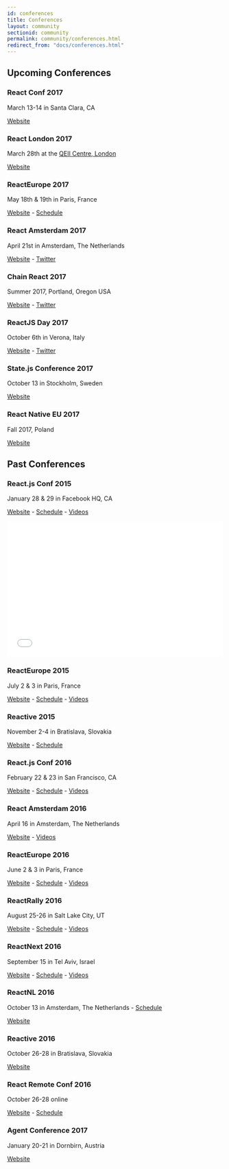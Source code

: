```yaml
---
id: conferences
title: Conferences
layout: community
sectionid: community
permalink: community/conferences.html
redirect_from: "docs/conferences.html"
---
```


## Upcoming Conferences

### React Conf 2017
March 13-14 in Santa Clara, CA

[Website](http://conf.reactjs.org/)

### React London 2017
March 28th at the [QEII Centre, London](http://qeiicentre.london/)

[Website](http://react.london/)

### ReactEurope 2017
May 18th & 19th in Paris, France

[Website](http://www.react-europe.org/) - [Schedule](http://www.react-europe.org/#schedule)

### React Amsterdam 2017
April 21st in Amsterdam, The Netherlands

[Website](https://react.amsterdam) - [Twitter](https://twitter.com/reactamsterdam)

### Chain React 2017
Summer 2017, Portland, Oregon USA

[Website](https://infinite.red/ChainReactConf) - [Twitter](https://twitter.com/chainreactconf)

### ReactJS Day 2017
October 6th in Verona, Italy

[Website](http://2017.reactjsday.it) - [Twitter](https://twitter.com/reactjsday)

### State.js Conference 2017
October 13 in Stockholm, Sweden

[Website](https://statejs.com/)

### React Native EU 2017
Fall 2017, Poland

[Website](http://react-native.eu/)


## Past Conferences

### React.js Conf 2015
January 28 & 29 in Facebook HQ, CA

[Website](http://conf2015.reactjs.org/) - [Schedule](http://conf2015.reactjs.org/schedule.html) - [Videos](https://www.youtube.com/playlist?list=PLb0IAmt7-GS1cbw4qonlQztYV1TAW0sCr)

<iframe width="100%" height="315" src="//www.youtube-nocookie.com/embed/KVZ-P-ZI6W4?list=PLb0IAmt7-GS1cbw4qonlQztYV1TAW0sCr" frameborder="0" allowfullscreen></iframe>

### ReactEurope 2015
July 2 & 3 in Paris, France

[Website](http://www.react-europe.org/) - [Schedule](http://www.react-europe.org/#schedule) - [Videos](https://www.youtube.com/channel/UCorlLn2oZfgOJ-FUcF2eZ1A/playlists)

### Reactive 2015
November 2-4 in Bratislava, Slovakia

[Website](https://reactive2015.com/) - [Schedule](https://reactive2015.com/schedule_speakers.html#schedule)

### React.js Conf 2016
February 22 & 23 in San Francisco, CA

[Website](http://conf.reactjs.com/) - [Schedule](http://conf.reactjs.com/schedule.html) - [Videos](https://www.youtube.com/playlist?list=PLb0IAmt7-GS0M8Q95RIc2lOM6nc77q1IY)

### React Amsterdam 2016
April 16 in Amsterdam, The Netherlands

[Website](https://react.amsterdam/2016) - [Videos](https://youtu.be/sXDZBxbRRag?list=PLNBNS7NRGKMG3uLrm5fgY02hJ87Wzb4IU)

### ReactEurope 2016
June 2 & 3 in Paris, France

[Website](http://www.react-europe.org/) - [Schedule](http://www.react-europe.org/#schedule) - [Videos](https://www.youtube.com/channel/UCorlLn2oZfgOJ-FUcF2eZ1A/playlists)

### ReactRally 2016
August 25-26 in Salt Lake City, UT

[Website](http://www.reactrally.com/) - [Schedule](http://www.reactrally.com/#/schedule) - [Videos](https://www.youtube.com/playlist?list=PLUD4kD-wL_zYSfU3tIYsb4WqfFQzO_EjQ)

### ReactNext 2016
September 15 in Tel Aviv, Israel

[Website](http://react-next.com/) - [Schedule](http://react-next.com/#schedule) - [Videos](https://www.youtube.com/channel/UC3BT8hh3yTTYxbLQy_wbk2w)

### ReactNL 2016
October 13 in Amsterdam, The Netherlands - [Schedule](http://reactnl.org/#program)

[Website](http://reactnl.org/)

### Reactive 2016
October 26-28 in Bratislava, Slovakia

[Website](https://reactiveconf.com/)

### React Remote Conf 2016
October 26-28 online

[Website](https://allremoteconfs.com/react-2016) - [Schedule](https://allremoteconfs.com/react-2016#schedule)

### Agent Conference 2017
January 20-21 in Dornbirn, Austria

[Website](http://agent.sh/)
